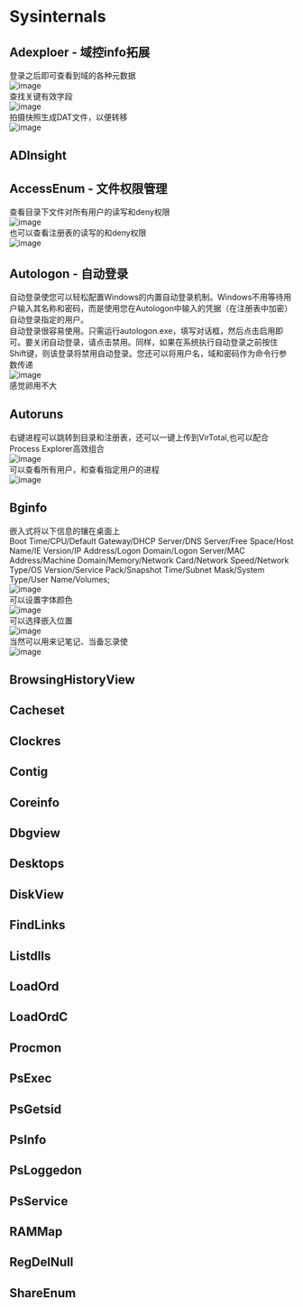 # Sysinternals
## Adexploer - 域控info拓展 ##
登录之后即可查看到域的各种元数据  
![image](https://github.com/mai-lang-chai/Sysinternals/blob/master/pic/ADExplorer.jpg)  
查找关键有效字段  
![image](https://github.com/mai-lang-chai/Sysinternals/blob/master/pic/ADsearch.jpg)  
拍摄快照生成DAT文件，以便转移  
![image](https://github.com/mai-lang-chai/Sysinternals/blob/master/pic/snipaste.jpg)  
## ADInsight ##
## AccessEnum - 文件权限管理 ##
查看目录下文件对所有用户的读写和deny权限  
![image](https://github.com/mai-lang-chai/Sysinternals/blob/master/pic/access-D.jpg)  
也可以查看注册表的读写的和deny权限  
![image](https://github.com/mai-lang-chai/Sysinternals/blob/master/pic/access-R.jpg)  
## Autologon - 自动登录 ##
自动登录使您可以轻松配置Windows的内置自动登录机制。Windows不用等待用户输入其名称和密码，而是使用您在Autologon中输入的凭据（在注册表中加密）自动登录指定的用户。  
自动登录很容易使用。只需运行autologon.exe，填写对话框，然后点击启用即可。要关闭自动登录，请点击禁用。同样，如果在系统执行自动登录之前按住Shift键，则该登录将禁用自动登录。您还可以将用户名，域和密码作为命令行参数传递  
![image](https://github.com/mai-lang-chai/Sysinternals/blob/master/pic/autologon.jpg)   
感觉卵用不大  
## Autoruns ##
右键进程可以跳转到目录和注册表，还可以一键上传到VirTotal,也可以配合Process Explorer高效组合  
![image](https://github.com/mai-lang-chai/Sysinternals/blob/master/pic/autoruns.jpg)   
可以查看所有用户，和查看指定用户的进程  
![image](https://github.com/mai-lang-chai/Sysinternals/blob/master/pic/autoruns2.jpg)   
## Bginfo ##
嵌入式将以下信息的镶在桌面上  
Boot Time/CPU/Default Gateway/DHCP Server/DNS Server/Free Space/Host Name/IE Version/IP Address/Logon Domain/Logon Server/MAC Address/Machine Domain/Memory/Network Card/Network Speed/Network Type/OS Version/Service Pack/Snapshot Time/Subnet Mask/System Type/User Name/Volumes;  
![image](https://github.com/mai-lang-chai/Sysinternals/blob/master/pic/BIginfo.jpg)   
可以设置字体颜色  
![image](https://github.com/mai-lang-chai/Sysinternals/blob/master/pic/Biginfo%20color.jpg)   
可以选择嵌入位置  
![image](https://github.com/mai-lang-chai/Sysinternals/blob/master/pic/Biginfo%20site.jpg)   
当然可以用来记笔记、当备忘录使  
![image](https://github.com/mai-lang-chai/Sysinternals/blob/master/pic/Biginfo%20note.jpg)   
## BrowsingHistoryView ##
## Cacheset ##
## Clockres ##
## Contig ##
## Coreinfo ##
## Dbgview ##
## Desktops ##
## DiskView ##
## FindLinks ##
## Listdlls ##
## LoadOrd ##
## LoadOrdC ##
## Procmon ##
## PsExec ##
## PsGetsid ##
## PsInfo ##
## PsLoggedon ##
## PsService ##
## RAMMap ##
## RegDelNull ##
## ShareEnum ##
##  ##
##  ##
##  ##
##  ##
##  ##
##  ##
##  ##
##  ##
##  ##
##  ##
##  ##
##  ##
##  ##
##  ##
##  ##
##  ##
##  ##
##  ##
##  ##
##  ##
##  ##
##  ##
##  ##
##  ##
##  ##
##  ##
##  ##
##  ##
##  ##
##  ##
##  ##
##  ##
##  ##
##  ##
##  ##
##  ##
##  ##
##  ##
